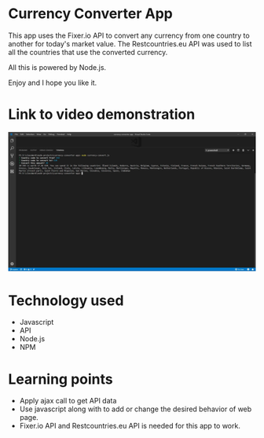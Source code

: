 # Currency Converter App

This app uses the Fixer.io API to convert any currency from one country to another for today's market value. The Restcountries.eu API was used to list all the countries that use the converted currency.

All this is powered by Node.js.

Enjoy and I hope you like it.

# Link to video demonstration
[![Watch the video](https://github.com/leronj23/currency-convert-app/blob/master/screenshot/currency-convert-app-screenshot.JPG)](https://youtu.be/G1qU75YajwY)

# Technology used
* Javascript
* API
* Node.js
* NPM


# Learning points
* Apply ajax call to get API data
* Use javascript along with  to add or change the desired behavior of web page.
* Fixer.io API and Restcountries.eu API is needed for this app to work.
